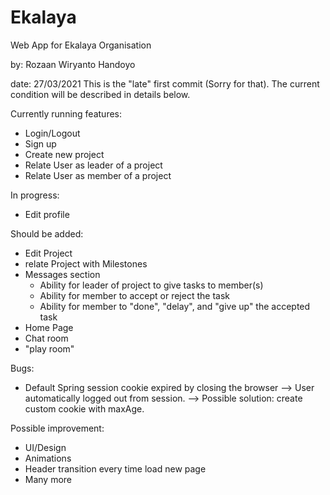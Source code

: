 # Ekalaya
Web App for Ekalaya Organisation

by: Rozaan Wiryanto Handoyo

date: 27/03/2021
This is the "late" first commit (Sorry for that). 
The current condition will be described in details below.

Currently running features:
- Login/Logout
- Sign up
- Create new project
- Relate User as leader of a project
- Relate User as member of a project


In progress:
- Edit profile

Should be added:
- Edit Project
- relate Project with Milestones
- Messages section
  - Ability for leader of project to give tasks to member(s)
  - Ability for member to accept or reject the task
  - Ability for member to "done", "delay", and "give up" the accepted task
- Home Page
- Chat room
- "play room"

Bugs:
- Default Spring session cookie expired by closing the browser --> User automatically logged out from session.
    --> Possible solution: create custom cookie with maxAge.
    
Possible improvement:
- UI/Design
- Animations
- Header transition every time load new page
- Many more
